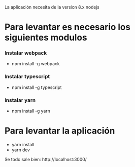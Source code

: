 La aplicación necesita de la version 8.x nodejs

# Para levantar es necesario los siguientes modulos 

### Instalar webpack 
- npm install -g webpack

### Instalar typescript
- npm install -g typescript

### Instalar yarn
- npm install -g yarn

# Para levantar la aplicación
- yarn install 
- yarn dev

Se todo sale bien: http://localhost:3000/

